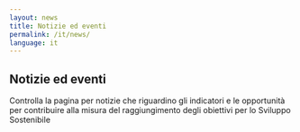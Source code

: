 ```yaml
---
layout: news
title: Notizie ed eventi
permalink: /it/news/
language: it
---
```


## Notizie ed eventi
Controlla la pagina per notizie che riguardino gli indicatori e le opportunità per contribuire alla misura del raggiungimento degli obiettivi per lo Sviluppo Sostenibile
